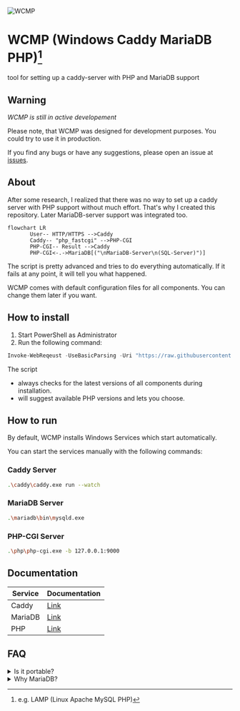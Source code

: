 ![WCMP](https://socialify.git.ci/Hope-IT-Works/WCMP/image?description=1&font=Jost&language=1&name=1&owner=1&pattern=Floating%20Cogs&theme=Auto)

# WCMP (Windows Caddy MariaDB PHP)[^wcmp_notice]

tool for setting up a caddy-server with PHP and MariaDB support

## Warning

*WCMP is still in active developement*

Please note, that WCMP was designed for development purposes.
You could try to use it in production.

If you find any bugs or have any suggestions, please open an issue at [issues](https://github.com/Hope-IT-Works/WCMP/issues/new/choose).

## About

After some research, I realized that there was no way to set up a caddy server with PHP support without much effort. That's why I created this repository. Later MariaDB-server support was integrated too.

```mermaid
flowchart LR
       User-- HTTP/HTTPS -->Caddy
       Caddy-- "php_fastcgi" -->PHP-CGI
       PHP-CGI-- Result -->Caddy
       PHP-CGI<-.->MariaDB[("\nMariaDB-Server\n(SQL-Server)")]
```

The script is pretty advanced and tries to do everything automatically. If it fails at any point, it will tell you what happened.

WCMP comes with default configuration files for all components. You can change them later if you want.

## How to install

1. Start PowerShell as Administrator
2. Run the following command:

```powershell
Invoke-WebReqeust -UseBasicParsing -Uri "https://raw.githubusercontent.com/Hope-IT-Works/WCMP/main/src/Invoke-WCMPSetup.ps1" | Invoke-Expression 
```

The script

- always checks for the latest versions of all components during installation.
- will suggest available PHP versions and lets you choose.

## How to run

By default, WCMP installs Windows Services which start automatically.

You can start the services manually with the following commands:

### Caddy Server

```bash
.\caddy\caddy.exe run --watch
```

### MariaDB Server

```bash
.\mariadb\bin\mysqld.exe
```

### PHP-CGI Server

```bash
.\php\php-cgi.exe -b 127.0.0.1:9000
```

## Documentation

| Service | Documentation |
| --- | --- |
| Caddy | [Link](https://caddyserver.com/docs/command-line) |
| MariaDB | [Link](https://mariadb.com/kb/en/documentation/) |
| PHP | [Link](https://www.php.net/manual/en/features.commandline.options.php) |

## FAQ

<details><summary>Is it portable?</summary>
<p>
       By default, WCMP installs Windows Services that are non-portable. Skip the service installation with ```-SkipWinSW``` , if you want an portable installation.
       The services used by WCMP are configured to work portable. Move your installation where you want.
</p>
</details>

<!--
<details><summary></summary>
<p>
       
</p>
</details>
-->

<details><summary>Why MariaDB?</summary>
<p>
       MariaDB is a open-source fork of MySQL. MariaDB provides better performance and more features than MySQL.<br>
       <a href="https://www.guru99.com/mariadb-vs-mysql.html">More Information on this topic</a>
</p>
</details>

[^wcmp_notice]: e.g. LAMP (Linux Apache MySQL PHP)
